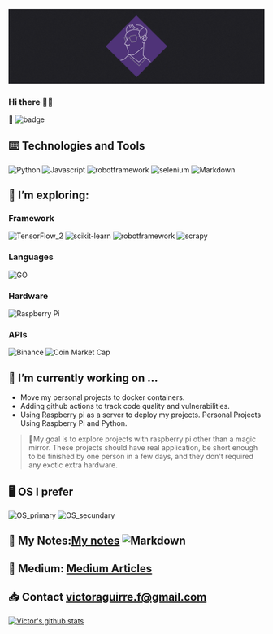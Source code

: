 ![Hero_banner](Hero_Image_CubeVic_V1.png)
### Hi there 🖐🏾

🙈 ![badge](https://www.codewars.com/users/CubeVic/badges/small)

## ⌨️ Technologies and Tools
![Python](https://img.shields.io/badge/Python-code-blueviolet?style=for-the-badge&logo=python&logoColor=white&color=9900FF) ![Javascript](https://img.shields.io/badge/Javascript-code-blueviolet?style=for-the-badge&logo=Javascript&logoColor=white&color=9900FF) ![robotframework](https://img.shields.io/badge/robotframework-framework-blueviolet?style=for-the-badge&logo=robotframework&logoColor=white&color=9900FF) ![selenium](https://img.shields.io/badge/selenium-framework-blueviolet?style=for-the-badge&logo=selenium&logoColor=white&color=9900FF) ![Markdown](https://img.shields.io/badge/Markdown-Markdown-blueviolet?style=for-the-badge&logo=Markdown&logoColor=white&color=9900FF)   

## 🌱 I’m exploring:   
### Framework 
![TensorFlow_2](https://img.shields.io/badge/TensorFlow-Code?style=for-the-badge&logo=TensorFlow&logoColor=gray&color=ffffff)  ![scikit-learn](https://img.shields.io/badge/scikit&boxh;learn-Code?style=for-the-badge&logo=scikit-learn&logoColor=gray&color=ffffff)  ![robotframework](https://img.shields.io/badge/robotframework-Code?style=for-the-badge&logo=robotframework&logoColor=gray&color=ffffff) 
![scrapy](https://img.shields.io/badge/scrapy-Code?style=for-the-badge&logo=scrapy&logoColor=gray&color=ffffff) 
### Languages
![GO](https://img.shields.io/badge/Go-Code?style=for-the-badge&logo=go&logoColor=gray&color=ffffff)   
### Hardware
![Raspberry Pi](https://img.shields.io/badge/raspberrypi-Code?style=for-the-badge&logo=raspberrypi&logoColor=gray&color=ffffff) 
### APIs
![Binance](https://img.shields.io/badge/binance-Code?style=for-the-badge&logo=binance&logoColor=gray&color=ffffff) ![Coin Market Cap](https://img.shields.io/badge/coinmarketcap-Code?style=for-the-badge&logo=coinmarketcap&logoColor=gray&color=ffffff)  

## 🔭 I’m currently working on ...
- Move my personal projects to docker containers. 
- Adding github actions to track code quality and vulnerabilities. 
- Using Raspberry pi as a server to deploy my projects.
Personal Projects Using Raspberry Pi and Python.  
> 📌My goal is to explore projects with raspberry pi other than a magic mirror. 
> These projects should have real application, be short enough to be finished by one person in a few days, and they don't required any exotic extra hardware.

## 🖥️ OS I prefer 
![OS_primary](https://img.shields.io/badge/Mac-OS-blueviolet?style=for-the-badge&logo=Apple&logoColor=white&color=9900FF) ![OS_secundary](https://img.shields.io/badge/Linux-OS-blueviolet?style=for-the-badge&logo=Ubuntu&logoColor=white&color=9900FF)

<!-- ## Projects  -->

<!-- ### Project Davinci ![Python](https://img.shields.io/badge/Python-Code-blueviolet?style=flat-square&logo=python&logoColor=white&color=9900FF) ![Flask](https://img.shields.io/badge/Flask-Framework-blueviolet?style=flat-square&logo=Flask&logoColor=white&color=9900FF)
An Random pasword Generator 
- Live Project [Project Davinci](https://projectdavinci.herokuapp.com/)
- Github [Project Davinci](https://github.com/CubeVic/Project_Davinci)

### Project Task Master ![Python](https://img.shields.io/badge/Python-Code-blueviolet?style=flat-square&logo=python&logoColor=white&color=9900FF) ![Flask](https://img.shields.io/badge/Flask-Framework-blueviolet?style=flat-square&logo=Flask&logoColor=white&color=9900FF)
A To DO list, with option to create, edit and delete task
- Live Project [Project Task Master](https://projectthetaskmaster.herokuapp.com/)

### Project Hangman ![Python](https://img.shields.io/badge/Python-Code-blueviolet?style=flat-square&logo=python&logoColor=white&color=9900FF) 
A simple game of hangman, it use the Python wrapper for the API datamuse to ftch random words to use in the game.
- GitHub [Project Hangman](https://github.com/CubeVic/Project_Hangman) -->

## 📘 My Notes:[My notes](https://cubevic.github.io/My_notes/) ![Markdown](https://img.shields.io/badge/Markdown-Markdown-blueviolet?style=flat-square&logo=Markdown&logoColor=white&color=9900FF) 

## 📓 Medium: [Medium Articles](https://medium.com/@fernandezvictor)

## 📥 Contact victoraguirre.f@gmail.com

[![Victor's github stats](https://github-readme-stats.vercel.app/api?username=CubeVic&hide=contribs,prs&count_private=true&show_icons=true&theme=midnight-purple)](https://github.com/CubeVic/github-readme-stats)

<!--
**CubeVic/CubeVic** is a ✨ _special_ ✨ repository because its `README.md` (this file) appears on your GitHub profile.

Here are some ideas to get you started:

- 🔭 I’m currently working on ...
- 🌱 I’m currently learning ...
- 👯 I’m looking to collaborate on ...
- 🤔 I’m looking for help with ...
- 💬 Ask me about ...
- 📫 How to reach me: ...
- 😄 Pronouns: ...
- ⚡ Fun fact: ...
-->

